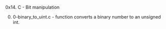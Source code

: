 0x14. C - Bit manipulation

0. 0-binary_to_uint.c - function converts a binary number to an unsigned int.